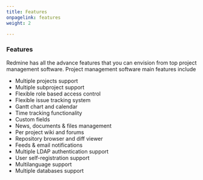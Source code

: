 ```yaml
---
title: Features
onpagelink: features
weight: 2

---
```



### Features

Redmine has all the advance features that you can envision from top project management software. Project management software main features include

*   Multiple projects support
*   Multiple subproject support
*   Flexible role based access control
*   Flexible issue tracking system
*   Gantt chart and calendar
*   Time tracking functionality
*   Custom fields
*   News, documents & files management
*   Per project wiki and forums
*   Repository browser and diff viewer
*   Feeds & email notifications
*   Multiple LDAP authentication support
*   User self-registration support
*   Multilanguage support
*   Multiple databases support